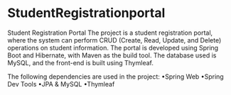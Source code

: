 # StudentRegistrationportal
Student Registration Portal
The project is a student registration portal, where the system can perform CRUD (Create, Read, Update, and Delete) operations on student information. The portal is developed using Spring Boot and Hibernate, with Maven as the build tool. The database used is MySQL, and the front-end is built using Thymleaf. 

The following dependencies are used in the project:
•Spring Web
•Spring Dev Tools
•JPA & MySQL
•Thymleaf
